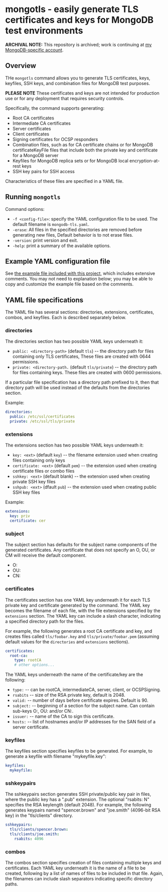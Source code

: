 # mongotls - easily generate TLS certificates and keys for MongoDB test environments

**ARCHIVAL NOTE:** This repository is archived; work is continuing at [my MongoDB-specific account](https://github.com/SpencerBrown-MongoDB/mongodb-tls-certs).

## Overview

THe `mongotls` command allows you to generate TLS certificates, keys, keyfiles, SSH keys, and combination files for MongoDB test purposes. 

**PLEASE NOTE** These certificates and keys are not intended for production use or for any deployment that requires security controls. 

Specifically, the command supports generating:

* Root CA certificates
* Intermediate CA certificates
* Server certificates
* Client certificates
* Signing certificates for OCSP responders
* Combination files, such as for CA certificate chains or for MongoDB certificateKeyFile files that include both the private key and certificate for a MongoDB server
* Keyfiles for MongoDB replica sets or for MongoDB local encryption-at-rest keys
* SSH key pairs for SSH access

Characteristics of these files are specified in a YAML file. 

## Running `mongotls`

Command options:

* `-f <config-file>`: specify the YAML configuration file to be used. The default filename is `mongodb-tls.yaml`. 
* `-erase`: All files in the specified directories are removed before generating new files, Default behavior is to not erase files. 
* `-version`: print version and exit.
* `-help`: print a summary of the available options.

## Example YAML configuration file

See [the example file included with this project](mongodb-tls.yaml), which includes extensive comments. You may not need to explanation below; you may be able to copy and customize the example file based on the comments. 

## YAML file specifications

The YAML file has several sections: directories, extensions, certificates, combos, and keyfiles. Each is described separately below.

### directories

The directories section has two possible YAML keys underneath it:

* `public: <directory-path>` (default `tls`) -- the directory path for files containing only TLS certificates, These files are created with 0644 permissions. 
* `private: <directory-path.` (default `tls/private`) -- the directory path for files containing keys. These files are created with 0600 permissions. 

If a particular file specification has a directory path prefixed to it, then that directory path will be used instead of the defaults from the directories section. 

Example:

```yaml
directories:
  public: /etc/ssl/certificates
  private: /etc/ssl/tls/private
```

### extensions

The extensions section has two possible YAML keys underneath it:

* `key: <ext>` (default `key`) -- the filename extension used when creating files containing only keys
* `certificate: <ext>` (default `pem`) -- the extension used when creating certificate files or combo files
* `sshkey: <ext>` (default blank) -- the extension used when creating private SSH key files
* `sshpub: <ext>` (dfault `pub`) -- the extension used when creating public SSH key files

Example:

```yaml
extensions:
  key: priv
  certificate: cer
```

### subject

The subject section has defaults for the subject name components of the generated certificates. Any certificate that does not specify an O, OU, or CM will receive the default component.

* O: <org name>
* OU: <org unit name>
* CN: <common name>

### certificates

The certificates section has one YAML key underneath it for each TLS private key and certificate generated by the command. The YAML key becomes the filename of each file, with the file extensions specified by the `extensions` section. The YAML key can include a slash character, indicating a specified directory path for the files. 

For example, the following generates a root CA certificate and key, and creates files called `tls/foobar.key` and `tls/private/foobar.pem` (assuming default values for the `directories` and `extensions` sections).

```yaml
certificates:
  root-ca:
    type: rootCA
    # other options...
```

The YAML keys underneath the name of the certificate/key are the following:

* `type:` -- can be rootCA, intermediateCA, server, client, or OCSPSigning.
* `rsabits` -- size of the RSA private key, default is 2048.
* `valid:` -- number of days before certificate expires. Default is 90. 
* `subject:` -- beginning of a section for the subject name. Can contain sub-keys O:, OU: and/or CN:. 
* `issuer:` -- name of the CA to sign this certificate.
* `hosts:` -- list of hostnames and/or IP addresses for the SAN field of a server certificate.

### keyfiles

The keyfiles section specifies keyfiles to be generated. For example, to generate a keyfile with filename "mykeyfile.key":

```yaml
keyfiles: 
  mykeyfile:
```

### sshkeypairs

The sshkeypairs section generates SSH private/public key pair in files, where the public key has a ".pub" extension. The optional "rsabits: N" specifies the RSA keylength (default 2048). For example, the following generates keypairs named "spencer.brown" and "joe.smith" (4096-bit RSA key) in the "tls/clients" directory. 

```yaml
sshkeypairs:
  tls/clients/spencer.brown:
  tls/clients/joe.smith:
    rsabits: 4096
```

### combos

The combos section specifies creation of files containing multiple keys and certificates. Each YAML key underneath it is the name of a file to be created, following by a list of names of files to be included in that file. Again, the filenames can include slash separators indicating specific directory paths. 
